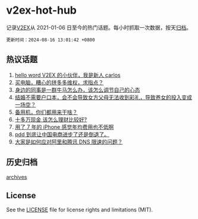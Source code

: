 # v2ex-hot-hub

 记录[V2EX](https://www.v2ex.com/)从 2021-01-06 日至今的热门话题。每小时抓取一次数据，按天[归档](archives)。

`更新时间：2024-08-16 13:01:42 +0800`

## 热议话题

1. [hello word V2EX 的小伙伴，我是新人 carlos](https://www.v2ex.com/t/1065313)
1. [买电脑，糟心的拼多多维权，求指点？](https://www.v2ex.com/t/1065254)
1. [身边的同事是一群牛马怎么办，该怎么调节自己的心态](https://www.v2ex.com/t/1065426)
1. [结婚不需要户口本，会不会导致女方父母无法收到彩礼，导致养女的投入变成一场空？](https://www.v2ex.com/t/1065275)
1. [备用机，你们都用来干啥？](https://www.v2ex.com/t/1065383)
1. [十多万现金,该怎么理财比较好?](https://www.v2ex.com/t/1065203)
1. [用了 7 年的 iPhone 感觉年均费用也不低啊](https://www.v2ex.com/t/1065210)
1. [pdd 到底让中国电商进步了还是倒退了。](https://www.v2ex.com/t/1065302)
1. [大家是如何应对阿里和腾讯 DNS 限速的问题？](https://www.v2ex.com/t/1065279)

## 历史归档

[archives](archives)

## License

See the [LICENSE](LICENSE) file for license rights and limitations (MIT).
